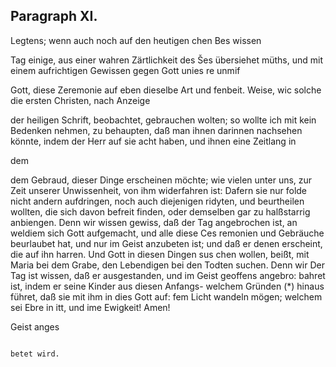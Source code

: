 
<!-- Seite 670 -->

Paragraph XI.
-------------

Legtens; wenn auch noch auf den heutigen chen Bes wissen

Tag einige, aus einer wahren Zärtlichkeit des Šes übersiehet müths, und mit einem aufrichtigen Gewissen gegen Gott unies re unmif

Gott, diese Zeremonie auf eben dieselbe Art und fenbeit. Weise, wic solche die ersten Christen, nach Anzeige

der heiligen Schrift, beobachtet, gebrauchen wolten;
so wollte ich mit kein Bedenken nehmen, zu behaupten,
daß man ihnen darinnen nachsehen könnte, indem der
Herr auf sie acht haben, und ihnen eine Zeitlang in

dem



<!-- Seite 671 -->

dem Gebraud, dieser Dinge erscheinen möchte; wie
vielen unter uns, zur Zeit unserer Unwissenheit,
von ihm widerfahren ist: Dafern sie nur folde nicht
andern aufdringen, noch auch diejenigen ridyten, und
beurtheilen wollten, die sich davon  befreit finden,
oder demselben gar zu halßstarrig anbiengen. Denn
wir wissen gewiss, daß der Tag angebrochen ist, an
weldiem sich Gott aufgemacht, und alle diese Ces
remonien und Gebräuche beurlaubet hat, und nur
im Geist anzubeten ist; und daß er denen erscheint,
die auf ihn harren. Und Gott in diesen Dingen sus
chen wollen, beißt, mit Maria bei dem Grabe, den
Lebendigen bei den Todten suchen. Denn wir Der Tag ist
wissen, daß er ausgestanden, und im Geist geoffens angebro:
bahret ist, indem er seine Kinder aus diesen Anfangs- welchem
 Gründen (*) hinaus führet, daß sie mit ihm in dies Gott auf:
fem Licht wandeln mögen; welchem sei Ebre in itt, und ime
Ewigkeit! Amen!

Geist anges

                                                                           betet wird.

